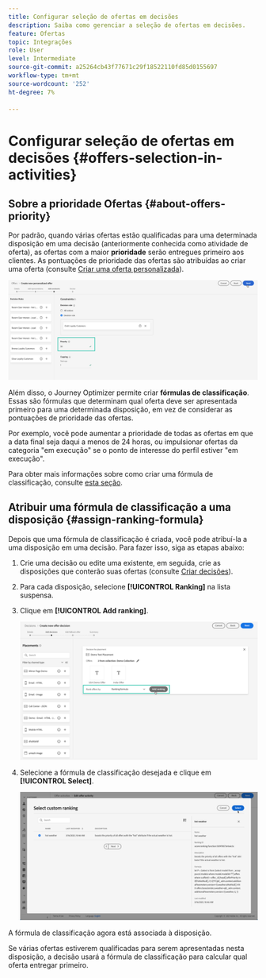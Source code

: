 ```yaml
---
title: Configurar seleção de ofertas em decisões
description: Saiba como gerenciar a seleção de ofertas em decisões.
feature: Ofertas
topic: Integrações
role: User
level: Intermediate
source-git-commit: a25264cb43f77671c29f18522110fd85d0155697
workflow-type: tm+mt
source-wordcount: '252'
ht-degree: 7%

---
```


# Configurar seleção de ofertas em decisões {#offers-selection-in-activities}

## Sobre a prioridade Ofertas {#about-offers-priority}

Por padrão, quando várias ofertas estão qualificadas para uma determinada disposição em uma decisão (anteriormente conhecida como atividade de oferta), as ofertas com a maior **prioridade** serão entregues primeiro aos clientes. As pontuações de prioridade das ofertas são atribuídas ao criar uma oferta (consulte [Criar uma oferta personalizada](../offer-library/creating-personalized-offers.md)).

![](../../assets/offer-priority.png)

Além disso, o Journey Optimizer permite criar **fórmulas de classificação**. Essas são fórmulas que determinam qual oferta deve ser apresentada primeiro para uma determinada disposição, em vez de considerar as pontuações de prioridade das ofertas.

Por exemplo, você pode aumentar a prioridade de todas as ofertas em que a data final seja daqui a menos de 24 horas, ou impulsionar ofertas da categoria &quot;em execução&quot; se o ponto de interesse do perfil estiver &quot;em execução&quot;.

Para obter mais informações sobre como criar uma fórmula de classificação, consulte [esta seção](../offer-library/create-ranking-formulas.md).

## Atribuir uma fórmula de classificação a uma disposição {#assign-ranking-formula}

Depois que uma fórmula de classificação é criada, você pode atribuí-la a uma disposição em uma decisão. Para fazer isso, siga as etapas abaixo:

1. Crie uma decisão ou edite uma existente, em seguida, crie as disposições que conterão suas ofertas (consulte [Criar decisões](../offer-activities/create-offer-activities.md)).

1. Para cada disposição, selecione **[!UICONTROL Ranking]** na lista suspensa.

1. Clique em **[!UICONTROL Add ranking]**.

   ![](../../assets/offer-activity-ranking.png)

1. Selecione a fórmula de classificação desejada e clique em **[!UICONTROL Select]**.

   ![](../../assets/ranking-selection.png)

A fórmula de classificação agora está associada à disposição.

Se várias ofertas estiverem qualificadas para serem apresentadas nesta disposição, a decisão usará a fórmula de classificação para calcular qual oferta entregar primeiro.
